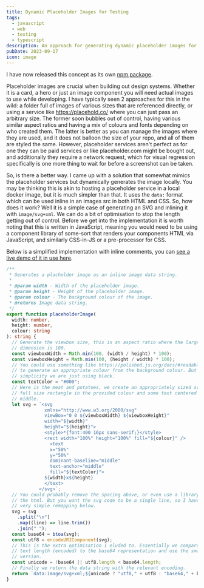 ```yaml
---
title: Dynamic Placeholder Images for Testing
tags:
  - javascript
  - web
  - testing
  - typescript
description: An approach for generating dynamic placeholder images for visual regression testing.
pubDate: 2023-09-17
icon: image
---
```


<p style="color: var(--text-subtle)">I have now released this concept as its own <a href="https://www.npmjs.com/package/placeholder-image-data-url-svg">npm package</a>.</p>

Placeholder images are crucial when building out design systems. Whether it is a card, a hero or just an image component you will need actual images to use while developing. I have typically seen 2 approaches for this in the wild: a folder full of images of various sizes that are referenced directly, or using a service like https://placehold.co/ where you can just pass an arbitrary size. The former soon bubbles out of control, having various similar aspect ratios and having a mix of colours and fonts depending on who created them. The latter is better as you can manage the images where they are used, and it does not balloon the size of your repo, and all of them are styled the same. However, placeholder services aren't perfect as for one they can be paid services or like placeholder.com might be bought out, and additionally they require a network request, which for visual regression specifically is one more thing to wait for before a screenshot can be taken.

So, is there a better way. I came up with a solution that somewhat mimics the placeholder services but dynamically generates the image locally. You may be thinking this is akin to hosting a placeholder service in a local docker image, but it is much simpler than that. It uses the `data:` format which can be used inline in an images src in both HTML and CSS. So, how does it work? Well it is a simple case of generating an SVG and inlining it with `image/svg+xml`. We can do a bit of optimisation to stop the length getting out of control. Before we get into the implementation it is worth noting that this is written in JavaScript, meaning you would need to be using a component library of some-sort that renders your components HTML via JavaScript, and similarly CSS-in-JS or a pre-processor for CSS.

Below is a simplified implementation with inline comments, you can [see a live demo of it in use here](https://stackblitz.com/edit/stackblitz-starters-bjrx9u?file=src%2FplaceholderImage.ts).

```typescript twoslash
/**
 * Generates a placholder image as an inline image data string.
 *
 * @param width - Width of the placeholder image.
 * @param height - Height of the placeholder image.
 * @param colour - The background colour of the image.
 * @returns Image data string.
 */
export function placeholderImage(
  width: number,
  height: number,
  colour: string
): string {
  // Generate the viewbox size, this is an aspect ratio where the larger
  // dimension is 100.
  const viewboxWidth = Math.min(100, (width / height) * 100);
  const viewboxHeight = Math.min(100, (height / width) * 100);
  // You could use something like https://polished.js.org/docs/#readablecolor here
  // to generate an appropriate colour from the background colour. But for
  // simplicity we are just using black.
  const textColor = "#000";
  // Here is the meat and potatoes, we create an appropriately sized svg with a
  // full size rectangle in the provided colour and some text centered in the
  // middle.
  let svg = `<svg
              xmlns="http://www.w3.org/2000/svg"
              viewBox="0 0 ${viewboxWidth} ${viewboxHeight}"
              width="${width}"
              height="${height}">
              <style>*{font:400 16px sans-serif;}</style>
              <rect width="100%" height="100%" fill="${colour}" />
                <text
                x="50%"
                y="50%"
                dominant-baseline="middle"
                text-anchor="middle"
                fill="${textColor}">
              ${width}x${height}
              </text>
            </svg>`;
  // You could probably remove the spacing above, or even use a library to minify
  // the html. But you want the svg code to be a single line, so I have done a
  // very simple remapping below.
  svg = svg
    .split("\n")
    .map((line) => line.trim())
    .join(" ");
  const base64 = btoa(svg);
  const utf8 = encodeURIComponent(svg);
  // This is the extra optimisation I eluded to. Essentially we compare the full
  // text length (encoded) to the base64 representation and use the smaller
  // version.
  const unicode = !base64 || utf8.length < base64.length;
  // Finally we return the data string with the relevant encoding.
  return `data:image/svg+xml;${unicode ? "utf8," + utf8 : "base64," + base64}`;
}
```
